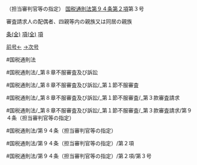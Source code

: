 （担当審判官等の指定）
[国税通則法第９４条第２項](国税通則法＿＿＿＿＿第９４条第２項)第３号

審査請求人の配偶者、四親等内の親族又は同居の親族

[条(全)](国税通則法＿＿＿＿＿第９４条_.md)    [項(全)](国税通則法＿＿＿＿＿第９４条第２項_.md)    [項](国税通則法＿＿＿＿＿第９４条第２項.md)

[前号←](国税通則法＿＿＿＿＿第９４条第２項第２号.md)    [→次号](国税通則法＿＿＿＿＿第９４条第２項第４号.md)

#国税通則法

#国税通則法/_第８章不服審査及び訴訟

#国税通則法/_第８章不服審査及び訴訟/_第１節不服審査

#国税通則法/_第８章不服審査及び訴訟/_第１節不服審査/_第３款審査請求

#国税通則法/_第８章不服審査及び訴訟/_第１節不服審査/_第３款審査請求/第９４条（担当審判官等の指定）

#国税通則法/第９４条（担当審判官等の指定）

#国税通則法/第９４条（担当審判官等の指定）/第２項

#国税通則法/第９４条（担当審判官等の指定）/第２項/第３号


